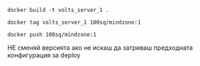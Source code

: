 ```
docker build -t volts_server_1 .  
  
docker tag volts_server_1 100sq/mindzone:1  
  
docker push 100sq/mindzone:1
```

НЕ сменяй версията ако не искаш да затриваш предходната конфигурация за deploy